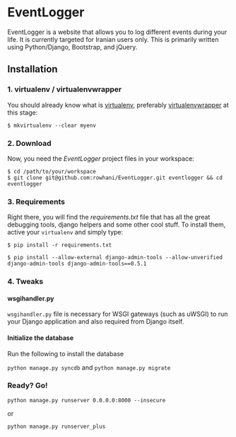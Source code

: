 # EventLogger

EventLogger is a website that allows you to log different events during your life. It is currently targeted for Iranian users only. This is primarily written using Python/Django, Bootstrap, and jQuery.

## Installation

### 1. virtualenv / virtualenvwrapper
You should already know what is [virtualenv](http://www.virtualenv.org/), preferably [virtualenvwrapper](http://www.doughellmann.com/projects/virtualenvwrapper/) at this stage:

`$ mkvirtualenv --clear myenv`

### 2. Download
Now, you need the *EventLogger* project files in your workspace:

    $ cd /path/to/your/workspace
    $ git clone git@github.com:rowhani/EventLogger.git eventlogger && cd eventlogger

### 3. Requirements
Right there, you will find the *requirements.txt* file that has all the great debugging tools, django helpers and some other cool stuff. To install them, active your `virtualenv` and simply type:

`$ pip install -r requirements.txt`

`$ pip install --allow-external django-admin-tools --allow-unverified django-admin-tools django-admin-tools==0.5.1`

### 4. Tweaks

#### wsgihandler.py
`wsgihandler.py` file is necessary for WSGI gateways (such as uWSGI) to run your Django application and also required from Django itself.

#### Initialize the database
Run the following to install the database

`python manage.py syncdb` and `python manage.py migrate`

### Ready? Go!

`python manage.py runserver 0.0.0.0:8000 --insecure`

or

`python manage.py runserver_plus`
